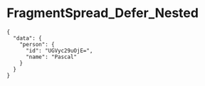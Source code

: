 # FragmentSpread_Defer_Nested

```text
{
  "data": {
    "person": {
      "id": "UGVyc29uOjE=",
      "name": "Pascal"
    }
  }
}

```

